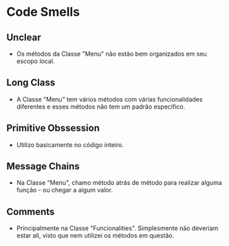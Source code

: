 # Code Smells

## Unclear 
- Os métodos da Classe "Menu" não estão bem organizados em seu escopo local.  

## Long Class
- A Classe "Menu" tem vários métodos com várias funcionalidades diferentes e esses métodos não tem um padrão específico. 

## Primitive Obssession 
- Utilizo basicamente no código inteiro. 

## Message Chains 
- Na Classe "Menu", chamo método atrás de método para realizar alguma função - ou chegar a algum valor. 

## Comments 
- Principalmente na Classe "Funcionalities". Simplesmente não deveriam estar ali, visto que nem utilizei os métodos em questão.